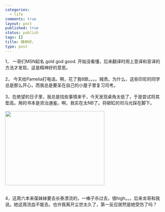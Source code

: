 ```yaml
--- 
categories: 
  - life
comments: true
layout: post
published: true
status: publish
tags: []
title: 精神好。
type: post
---
```

<div id="msgcns!3725CC0EE38B1F6!1198" class="bvMsg">1， 一哥们MSN起名 gold god good. 开始没看懂，后来翻译时用上意译和音译的方法才发现，这是精神好的意思。<br><br>2， 今天给Pamelia打电话。啊，花了我6欧。。。。贼贵。为什么，这些印尼的同学总是那么开心，而我总是要呆在自己的小屋子里复习司考。<br><br>3，在绝望的日子里，我总是找些事情来干，今天发现桌角太低了，于是尝试将其垫高。用的书本是资治通鉴。啊，我实在太NB了。将砸缸的司马光踩在脚下。<br><br><div style="width:322px;"><img src="http://static.flickr.com/67/193211015_b47ff7175e.jpg?v=0" alt="" height="240" width="320"></div>
<br>

4，这周六本来葆妹妹要去长泰漂流的，一棒子杀过去，很high。。。后来龙哥和我说。她这周流血不能去。也许我离开尘世太久了，第一反应居然是她受伤了吗？</div>
